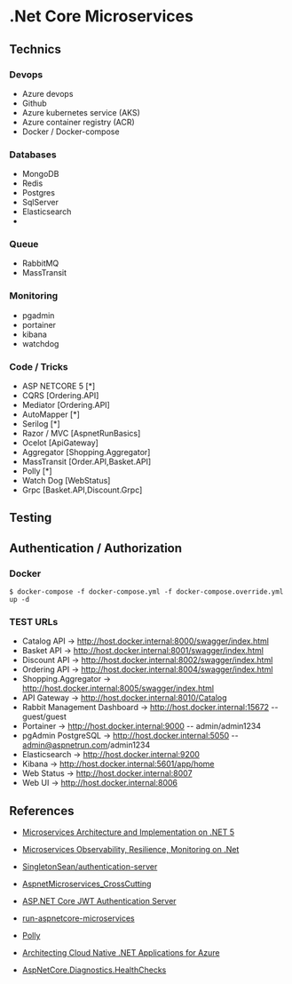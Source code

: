# .Net Core Microservices

## Technics

### Devops
- Azure devops
- Github
- Azure kubernetes service (AKS)
- Azure container registry (ACR)
- Docker / Docker-compose

### Databases
- MongoDB
- Redis
- Postgres
- SqlServer
- Elasticsearch
- 

### Queue
- RabbitMQ
- MassTransit

### Monitoring
- pgadmin
- portainer
- kibana
- watchdog

### Code / Tricks
- ASP NETCORE 5 [*]
- CQRS [Ordering.API]
- Mediator [Ordering.API]
- AutoMapper [*]
- Serilog [*]
- Razor / MVC [AspnetRunBasics]
- Ocelot [ApiGateway]
- Aggregator [Shopping.Aggregator]
- MassTransit [Order.API,Basket.API] 
- Polly [*]
- Watch Dog [WebStatus]
- Grpc [Basket.API,Discount.Grpc]
  
## Testing

## Authentication / Authorization

### Docker
```
$ docker-compose -f docker-compose.yml -f docker-compose.override.yml up -d
```
### TEST URLs
- Catalog API -> http://host.docker.internal:8000/swagger/index.html
- Basket API -> http://host.docker.internal:8001/swagger/index.html
- Discount API -> http://host.docker.internal:8002/swagger/index.html
- Ordering API -> http://host.docker.internal:8004/swagger/index.html
- Shopping.Aggregator -> http://host.docker.internal:8005/swagger/index.html
- API Gateway -> http://host.docker.internal:8010/Catalog
- Rabbit Management Dashboard -> http://host.docker.internal:15672 -- guest/guest
- Portainer -> http://host.docker.internal:9000 -- admin/admin1234
- pgAdmin PostgreSQL -> http://host.docker.internal:5050 -- admin@aspnetrun.com/admin1234
- Elasticsearch -> http://host.docker.internal:9200
- Kibana -> http://host.docker.internal:5601/app/home
- Web Status -> http://host.docker.internal:8007
- Web UI -> http://host.docker.internal:8006

## References

- [Microservices Architecture and Implementation on .NET 5](https://www.udemy.com/course/microservices-architecture-and-implementation-on-dotnet/)

- [Microservices Observability, Resilience, Monitoring on .Net](https://www.udemy.com/course/microservices-observability-resilience-monitoring-on-net/)

- [SingletonSean/authentication-server](https://github.com/SingletonSean/authentication-server)

- [AspnetMicroservices_CrossCutting](https://github.com/mehmetozkaya/AspnetMicroservices_CrossCutting)

- [ASP.NET Core JWT Authentication Server](https://www.youtube.com/playlist?list=PLA8ZIAm2I03hG7cAQC6xytRanKLbS7fTK)

- [run-aspnetcore-microservices](https://github.com/aspnetrun/run-aspnetcore-microservices)

- [Polly](https://github.com/App-vNext/Polly)

- [Architecting Cloud Native .NET Applications for Azure](https://docs.microsoft.com/en-us/dotnet/architecture/cloud-native/)

- [AspNetCore.Diagnostics.HealthChecks](https://github.com/Xabaril/AspNetCore.Diagnostics.HealthChecks)